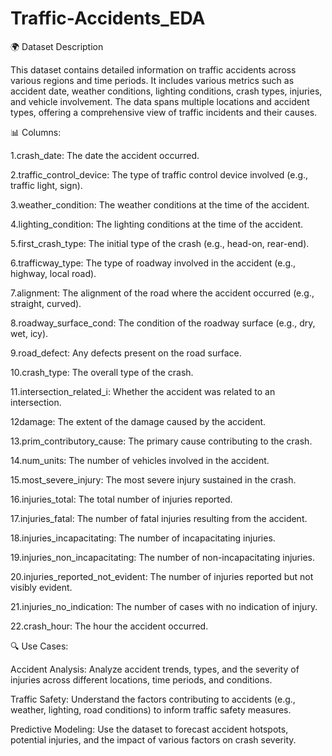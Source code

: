 # Traffic-Accidents_EDA


🌍 Dataset Description


This dataset contains detailed information on traffic accidents across various regions and time periods. It includes various metrics such as accident date, weather conditions, lighting conditions, crash types, injuries, and vehicle involvement. The data spans multiple locations and accident types, offering a comprehensive view of traffic incidents and their causes.










📊 Columns:

1.crash_date: The date the accident occurred.

2.traffic_control_device: The type of traffic control device involved (e.g., traffic light, sign).

3.weather_condition: The weather conditions at the time of the accident.

4.lighting_condition: The lighting conditions at the time of the accident.

5.first_crash_type: The initial type of the crash (e.g., head-on, rear-end).

6.trafficway_type: The type of roadway involved in the accident (e.g., highway, local road).

7.alignment: The alignment of the road where the accident occurred (e.g., straight, curved).

8.roadway_surface_cond: The condition of the roadway surface (e.g., dry, wet, icy).

9.road_defect: Any defects present on the road surface.

10.crash_type: The overall type of the crash.

11.intersection_related_i: Whether the accident was related to an intersection.


12damage: The extent of the damage caused by the accident.

13.prim_contributory_cause: The primary cause contributing to the crash.

14.num_units: The number of vehicles involved in the accident.

15.most_severe_injury: The most severe injury sustained in the crash.

16.injuries_total: The total number of injuries reported.

17.injuries_fatal: The number of fatal injuries resulting from the accident.

18.injuries_incapacitating: The number of incapacitating injuries.

19.injuries_non_incapacitating: The number of non-incapacitating injuries.

20.injuries_reported_not_evident: The number of injuries reported but not visibly evident.

21.injuries_no_indication: The number of cases with no indication of injury.

22.crash_hour: The hour the accident occurred.

🔍 Use Cases:

Accident Analysis: Analyze accident trends, types, and the severity of injuries across different locations, time periods, and conditions.

Traffic Safety: Understand the factors contributing to accidents (e.g., weather, lighting, road conditions) to inform traffic safety measures.

Predictive Modeling: Use the dataset to forecast accident hotspots, potential injuries, and the impact of various factors on crash severity.

